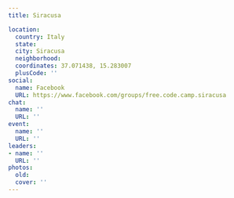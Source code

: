 ```yaml
---
title: Siracusa

location:
  country: Italy
  state: 
  city: Siracusa
  neighborhood: 
  coordinates: 37.071438, 15.283007
  plusCode: ''
social:
  name: Facebook
  URL: https://www.facebook.com/groups/free.code.camp.siracusa
chat:
  name: ''
  URL: ''
event:
  name: ''
  URL: ''
leaders:
- name: ''
  URL: ''
photos:
  old: 
  cover: ''
---
```

